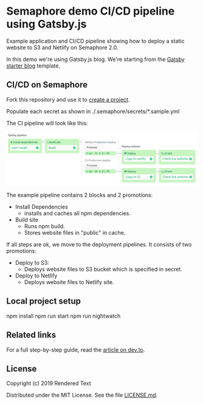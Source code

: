 # Semaphore demo CI/CD pipeline using Gatsby.js

Example application and CI/CD pipeline showing how to deploy a static website
to S3 and Netlify on Semaphore 2.0.

In this demo we're using Gatsby.js blog. We're starting from the [Gatsby starter blog](https://github.com/gatsbyjs/gatsby-starter-blog) template.

## CI/CD on Semaphore

Fork this repository and use it to [create a
project](https://docs.semaphoreci.com/article/63-your-first-project).

Populate each secret as shown in ./.semaphore/secrets/*.sample.yml

The CI pipeline will look like this:

![CI pipeline on Semaphore](images/ci-pipeline-gatsby.png)


The example pipeline contains 2 blocks and 2 promotions:

 - Install Dependencies
    - installs and caches all npm dependencies.
 - Build site
    - Runs npm build.
    - Stores website files in "public" in cache.

If all steps are ok, we move to the deployment pipelines. It consists of two promotions:

 - Deploy to S3:
    - Deploys website files to S3 bucket which is specified in secret.
 - Deploy to Netlify
    - Deploys website files to Netlify site.

## Local project setup

npm install
npm run start
npm run nightwatch

## Related links
For a full step-by-step guide, read the [article on dev.to](https://dev.to/markoa/introduction-to-continuous-integration-and-delivery-with-semaphore-20-3k0m).

## License

Copyright (c) 2019 Rendered Text

Distributed under the MIT License. See the file [LICENSE.md](./LICENSE.md).
